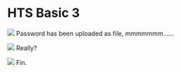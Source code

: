 # **HTS Basic 3**
![](https://i.imgur.com/w6M863I.png)
Password has been uploaded as file, mmmmmmm......

![](https://i.imgur.com/SdB9A7o.png)
Really?

![](https://i.imgur.com/CUDvNCX.png)
Fin.



